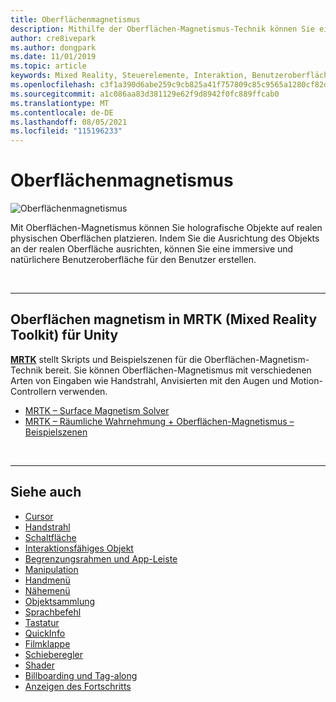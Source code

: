 ```yaml
---
title: Oberflächenmagnetismus
description: Mithilfe der Oberflächen-Magnetismus-Technik können Sie ein holografisches Objekt auf einer realen physischen Oberfläche platzieren.
author: cre8ivepark
ms.author: dongpark
ms.date: 11/01/2019
ms.topic: article
keywords: Mixed Reality, Steuerelemente, Interaktion, Benutzeroberfläche, Benutzeroberfläche, Mixed Reality-Headset, Windows Mixed Reality-Headset, Virtual Reality-Headset, HoloLens, MRTK, Mixed Reality Toolkit, Oberflächen-Magnetismus
ms.openlocfilehash: c3f1a390d6abe259c9cb825a41f757809c85c9565a1280cf82d8badc262cbf30
ms.sourcegitcommit: a1c086aa83d381129e62f9d8942f0fc889ffcab0
ms.translationtype: MT
ms.contentlocale: de-DE
ms.lasthandoff: 08/05/2021
ms.locfileid: "115196233"
---
```

# <a name="surface-magnetism"></a>Oberflächenmagnetismus

![Oberflächenmagnetismus](images/MRTK_SurfaceMagnetism.gif)

Mit Oberflächen-Magnetismus können Sie holografische Objekte auf realen physischen Oberflächen platzieren. Indem Sie die Ausrichtung des Objekts an der realen Oberfläche ausrichten, können Sie eine immersive und natürlichere Benutzeroberfläche für den Benutzer erstellen.

<br>

---

## <a name="surface-magnetism-in-mrtk-mixed-reality-toolkit-for-unity"></a>Oberflächen magnetism in MRTK (Mixed Reality Toolkit) für Unity

**[MRTK](https://github.com/Microsoft/MixedRealityToolkit-Unity)** stellt Skripts und Beispielszenen für die Oberflächen-Magnetism-Technik bereit. Sie können Oberflächen-Magnetismus mit verschiedenen Arten von Eingaben wie Handstrahl, Anvisierten mit den Augen und Motion-Controllern verwenden.

* [MRTK – Surface Magnetism Solver](/windows/mixed-reality/mrtk-unity/features/ux-building-blocks/solvers/solver#surfacemagnetism)
* [MRTK – Räumliche Wahrnehmung + Oberflächen-Magnetismus – Beispielszenen](https://github.com/microsoft/MixedRealityToolkit-Unity/blob/main/Assets/MRTK/Examples/Demos/Solvers/Scenes/SurfaceMagnetismSpatialAwarenessExample.unity)

<br>

---

## <a name="see-also"></a>Siehe auch

* [Cursor](cursors.md)
* [Handstrahl](point-and-commit.md)
* [Schaltfläche](button.md)
* [Interaktionsfähiges Objekt](interactable-object.md)
* [Begrenzungsrahmen und App-Leiste](app-bar-and-bounding-box.md)
* [Manipulation](direct-manipulation.md)
* [Handmenü](hand-menu.md)
* [Nähemenü](near-menu.md)
* [Objektsammlung](object-collection.md)
* [Sprachbefehl](voice-input.md)
* [Tastatur](keyboard.md)
* [QuickInfo](tooltip.md)
* [Filmklappe](slate.md)
* [Schieberegler](slider.md)
* [Shader](shader.md)
* [Billboarding und Tag-along](billboarding-and-tag-along.md)
* [Anzeigen des Fortschritts](progress.md)